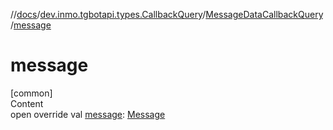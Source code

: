 //[docs](../../../index.md)/[dev.inmo.tgbotapi.types.CallbackQuery](../index.md)/[MessageDataCallbackQuery](index.md)/[message](message.md)



# message  
[common]  
Content  
open override val [message](message.md): [Message](../../dev.inmo.tgbotapi.types.message.abstracts/-message/index.md)  



